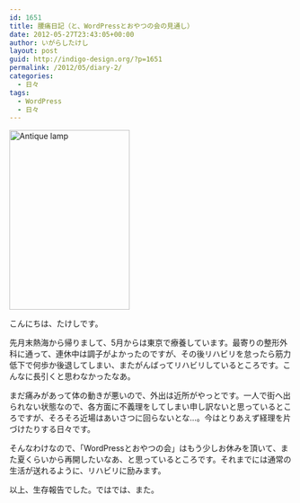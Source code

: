 ```yaml
---
id: 1651
title: 腰痛日記（と、WordPressとおやつの会の見通し）
date: 2012-05-27T23:43:05+00:00
author: いがらしたけし
layout: post
guid: http://indigo-design.org/?p=1651
permalink: /2012/05/diary-2/
categories:
  - 日々
tags:
  - WordPress
  - 日々
---
```

<a href="http://www.flickr.com/photos/takeshi81/6841517272/" title="Antique lamp by Takeshi+81, on Flickr"><img src="http://farm8.staticflickr.com/7066/6841517272_7cb536c164_n.jpg" width="214" height="320" alt="Antique lamp"></a>

こんにちは、たけしです。

先月末熱海から帰りまして、5月からは東京で療養しています。最寄りの整形外科に通って、連休中は調子がよかったのですが、その後リハビリを怠ったら筋力低下で何歩か後退してしまい、またがんばってリハビリしているところです。こんなに長引くと思わなかったなあ。

まだ痛みがあって体の動きが悪いので、外出は近所がやっとです。一人で街へ出られない状態なので、各方面に不義理をしてしまい申し訳ないと思っているところですが、そろそろ近場はあいさつに回らないとな…。今はとりあえず経理を片づけたりする日々です。

そんなわけなので、「WordPressとおやつの会」はもう少しお休みを頂いて、また夏くらいから再開したいなあ、と思っているところです。それまでには通常の生活が送れるように、リハビリに励みます。

以上、生存報告でした。ではでは、また。